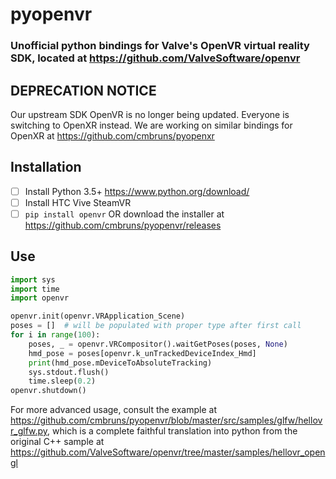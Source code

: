 # pyopenvr
### Unofficial python bindings for Valve's OpenVR virtual reality SDK, located at https://github.com/ValveSoftware/openvr

## DEPRECATION NOTICE

Our upstream SDK OpenVR is no longer being updated. Everyone is switching to OpenXR instead. We are working on similar bindings for OpenXR at https://github.com/cmbruns/pyopenxr

## Installation
- [ ] Install Python 3.5+ https://www.python.org/download/
- [ ] Install HTC Vive SteamVR
- [ ] ``pip install openvr`` OR download the installer at https://github.com/cmbruns/pyopenvr/releases

## Use

```python
import sys
import time
import openvr

openvr.init(openvr.VRApplication_Scene)
poses = []  # will be populated with proper type after first call
for i in range(100):
    poses, _ = openvr.VRCompositor().waitGetPoses(poses, None)
    hmd_pose = poses[openvr.k_unTrackedDeviceIndex_Hmd]
    print(hmd_pose.mDeviceToAbsoluteTracking)
    sys.stdout.flush()
    time.sleep(0.2)
openvr.shutdown()
```


For more advanced usage, consult the example at https://github.com/cmbruns/pyopenvr/blob/master/src/samples/glfw/hellovr_glfw.py, which is a complete faithful translation into python from the original C++ sample at https://github.com/ValveSoftware/openvr/tree/master/samples/hellovr_opengl
